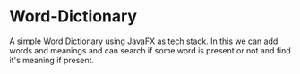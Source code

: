 # Word-Dictionary
A simple Word Dictionary using JavaFX as tech stack.
In this we can add words and meanings and can search if some word is present or not and find it's meaning if present.
